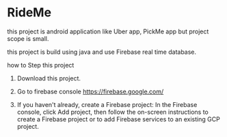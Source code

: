 # RideMe
this project is android application like Uber app, PickMe app but project scope is small.

this project is build using java and use Firebase real time database.

how to Step this project 

1) Download this project.

2) Go to firebase console
https://firebase.google.com/

3) If you haven't already, create a Firebase project: In the Firebase console, click Add project, then follow the on-screen instructions to create a Firebase project or to add Firebase services to an existing GCP project.





